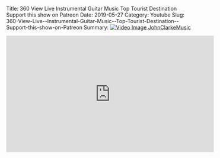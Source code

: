 Title: 360 View Live  Instrumental Guitar Music  Top Tourist Destination  Support this show on Patreon
Date: 2019-05-27
Category: Youtube
Slug: 360-View-Live--Instrumental-Guitar-Music--Top-Tourist-Destination--Support-this-show-on-Patreon
Summary: <a href="/360-View-Live--Instrumental-Guitar-Music--Top-Tourist-Destination--Support-this-show-on-Patreon.html/"><img src="https://i.ytimg.com/vi/GvbQLWHiOcs/hqdefault.jpg" alt="Video Image JohnClarkeMusic"></a>

<iframe width="560" height="315" src="https://www.youtube.com/embed/GvbQLWHiOcs" title="YouTube video player" frameborder="0" allow="accelerometer; autoplay; clipboard-write; encrypted-media; gyroscope; picture-in-picture" allowfullscreen></iframe>

